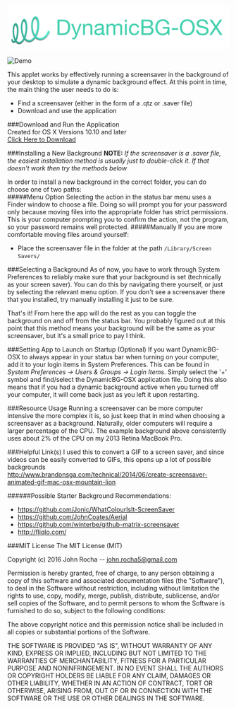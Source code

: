 ![Title](/demoFiles/title.png)

![Demo](demoFiles/demo.gif?raw=true) 

This applet works by effectively running a screensaver in the background of your desktop to simulate a dynamic background effect. At this point in time, the main thing the user needs to do is:
- Find a screensaver (either in the form of a .qtz or .saver file)
- Download and use the application

###Download and Run the Application  
Created for OS X Versions 10.10 and later  
[Click Here to Download](https://www.dropbox.com/s/9kqybmtmbpjldq0/DynamicBG-OSX.zip?dl=1)

###Installing a New Background
**NOTE:** *If the screensaver is a .saver file, the easiest installation method is usually just to double-click it. If that doesn't work then try the methods below*  
  
In order to install a new background in the correct folder, you can do choose one of two paths:  
#####Menu Option
Selecting the action in the status bar menu uses a Finder window to choose a file. Doing so will prompt you for your password only because moving files into the appropriate folder has strict permissions. This is your computer prompting you to confirm the action, not the program, so your password remains well protected.
#####Manually
If you are more comfortable moving files around yourself:
- Place the screensaver file in the folder at the path `/Library/Screen Savers/`

###Selecting a Background
As of now, you have to work through System Preferences to reliably make sure that your background is set (technically as your screen saver). You can do this by navigating there yourself, or just by selecting the relevant menu option. If you don't see a screensaver there that you installed, try manually installing it just to be sure.   
  

That's it! From here the app will do the rest as you can toggle the background on and off from the status bar. You probably figured out at this point that this method means your background will be the same as your screensaver, but it's a small price to pay I think.

###Setting App to Launch on Startup (Optional)
If you want DynamicBG-OSX to always appear in your status bar when turning on your computer, add it to your login items in
System Preferences. This can be found in *System Preferences -> Users & Groups -> Login Items*. Simply select the '+' symbol and find/select the DynamicBG-OSX application file. Doing this also means that if you had a dynamic background active when you turned off your computer, it will come back just as you left it upon restarting. 

###Resource Usage
Running a screensaver can be more computer intensive the more complex it is, so just keep that in mind when choosing a screensaver as a background. Naturally, older computers will require a larger percentage of the CPU. The example background above consistently uses about 2% of the CPU on my 2013 Retina MacBook Pro. 

###Helpful Link(s)
I used this to convert a GIF to a screen saver, and since videos can be easily converted to GIFs, this opens up a lot of possible backgrounds  
http://www.brandonsga.com/technical/2014/06/create-screensaver-animated-gif-mac-osx-mountain-lion

######Possible Starter Background Recommendations:
- https://github.com/Jonic/WhatColourIsIt-ScreenSaver
- https://github.com/JohnCoates/Aerial
- https://github.com/winterbe/github-matrix-screensaver
- http://fliqlo.com/
  
###MIT License
The MIT License (MIT)

Copyright (c) 2016 John Rocha -- john.rocha5@gmail.com

Permission is hereby granted, free of charge, to any person obtaining a copy
of this software and associated documentation files (the "Software"), to deal
in the Software without restriction, including without limitation the rights
to use, copy, modify, merge, publish, distribute, sublicense, and/or sell
copies of the Software, and to permit persons to whom the Software is
furnished to do so, subject to the following conditions:

The above copyright notice and this permission notice shall be included in all
copies or substantial portions of the Software.

THE SOFTWARE IS PROVIDED "AS IS", WITHOUT WARRANTY OF ANY KIND, EXPRESS OR
IMPLIED, INCLUDING BUT NOT LIMITED TO THE WARRANTIES OF MERCHANTABILITY,
FITNESS FOR A PARTICULAR PURPOSE AND NONINFRINGEMENT. IN NO EVENT SHALL THE
AUTHORS OR COPYRIGHT HOLDERS BE LIABLE FOR ANY CLAIM, DAMAGES OR OTHER
LIABILITY, WHETHER IN AN ACTION OF CONTRACT, TORT OR OTHERWISE, ARISING FROM,
OUT OF OR IN CONNECTION WITH THE SOFTWARE OR THE USE OR OTHER DEALINGS IN THE
SOFTWARE.
